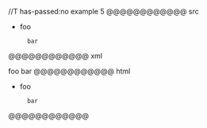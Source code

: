 //T has-passed:no
example 5
@@@@@@@@@@@@ src
- foo

		bar
@@@@@@@@@@@@ xml
<?xml version="1.0" encoding="UTF-8"?>
<!DOCTYPE document SYSTEM "CommonMark.dtd">
<document xmlns="http://commonmark.org/xml/1.0">
  <list type="bullet" tight="false">
    <item>
      <paragraph>
        <text>foo</text>
      </paragraph>
      <code_block>  bar
</code_block>
    </item>
  </list>
</document>
@@@@@@@@@@@@ html
<ul>
<li>
<p>foo</p>
<pre><code>  bar
</code></pre>
</li>
</ul>
@@@@@@@@@@@@
